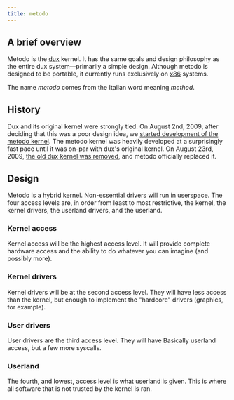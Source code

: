 ```yaml
---
title: metodo
---
```


## A brief overview ##

Metodo is the [dux](/dux) kernel. It has the same goals and design philosophy as the entire dux system—primarily a simple design.
Although metodo is designed to be portable, it currently runs exclusively on [x86](http://en.wikipedia.org/wiki/x86) systems.

The name *metodo* comes from the Italian word meaning *method*.

## History ##
Dux and its original kernel were strongly tied.  On August 2nd, 2009, after deciding that this was a poor design idea, we [started development of the metodo kernel](http://github.com/duckinator/dux/commit/cbc463921ae3a5e34e24257445854575b0d4e2f6).
The metodo kernel was heavily developed at a surprisingly fast pace until it was on-par with dux's original kernel.
On August 23rd, 2009, [the old dux kernel was removed](http://github.com/duckinator/dux/commit/af570ca0b1ae29c407c729cdbaae4f98a6bb1a55), and metodo officially replaced it.

## Design ##

Metodo is a hybrid kernel. Non-essential drivers will run in userspace.
The four access levels are, in order from least to most restrictive, the kernel, the kernel drivers, the userland drivers, and the userland.

### Kernel access ###
Kernel access will be the highest access level.
It will provide complete hardware access and the ability to do whatever you can imagine (and possibly more).

### Kernel drivers ###
Kernel drivers will be at the second access level.
They will have less access than the kernel, but enough to implement the "hardcore" drivers (graphics, for example).

### User drivers ###
User drivers are the third access level.
They will have Basically userland access, but a few more syscalls.

### Userland ###
The fourth, and lowest, access level is what userland is given.
This is where all software that is not trusted by the kernel is ran.
